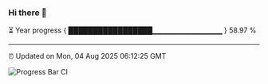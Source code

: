 ### Hi there 👋

⏳ Year progress { █████████████████▁▁▁▁▁▁▁▁▁▁▁▁▁ } 58.97 %

---

⏰ Updated on Mon, 04 Aug 2025 06:12:25 GMT

![Progress Bar CI](https://github.com/liununu/liununu/workflows/Progress%20Bar%20CI/badge.svg)
